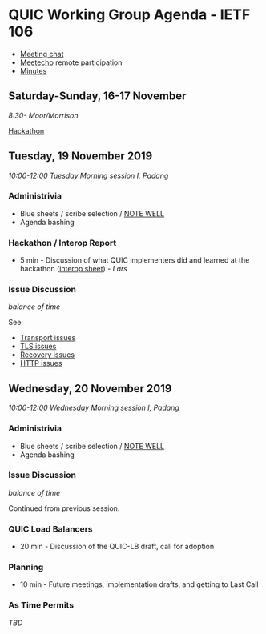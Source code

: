 # QUIC Working Group Agenda - IETF 106

* [Meeting chat](xmpp:quic@jabber.ietf.org?join)
* [Meetecho](http://www.meetecho.com/ietf106/quic) remote participation
* [Minutes](https://etherpad.ietf.org/p/notes-ietf-106-quic?useMonospaceFont=true)



## Saturday-Sunday, 16-17 November

*8:30-	Moor/Morrison*

[Hackathon](https://trac.ietf.org/trac/ietf/meeting/wiki/106hackathon)

## Tuesday, 19 November 2019

*10:00-12:00	Tuesday Morning session I, Padang*

### Administrivia

* Blue sheets / scribe selection / [NOTE WELL](https://www.ietf.org/about/note-well.html)
* Agenda bashing

### Hackathon / Interop Report

* 5 min - Discussion of what QUIC implementers did and learned at the hackathon ([interop sheet](https://docs.google.com/spreadsheets/d/1D0tW89vOoaScs3IY9RGC0UesWGAwE6xyLk0l4JtvTVg/edit#gid=1965785440)) - *Lars*


### Issue Discussion

*balance of time*

See:
 * [Transport issues](https://github.com/quicwg/base-drafts/issues?utf8=✓&q=is%3Aissue%20is%3Aopen%20label%3A-transport%20label%3Adesign)
 * [TLS issues](https://github.com/quicwg/base-drafts/issues?utf8=✓&q=is%3Aissue%20is%3Aopen%20label%3A-tls%20label%3Adesign)
 * [Recovery issues](https://github.com/quicwg/base-drafts/issues?utf8=✓&q=is%3Aissue%20is%3Aopen%20label%3A-recovery%20label%3Adesign)
 * [HTTP issues](https://github.com/quicwg/base-drafts/issues?utf8=✓&q=is%3Aissue+is%3Aopen+label%3A-http+label%3Adesign+)


## Wednesday, 20 November 2019

*10:00-12:00	Wednesday Morning session I, Padang*

### Administrivia

* Blue sheets / scribe selection / [NOTE WELL](https://www.ietf.org/about/note-well.html)
* Agenda bashing


### Issue Discussion

*balance of time*

Continued from previous session.

### QUIC Load Balancers

* 20 min - Discussion of the QUIC-LB draft, call for adoption

### Planning

* 10 min - Future meetings, implementation drafts, and getting to Last Call


### As Time Permits

_TBD_
